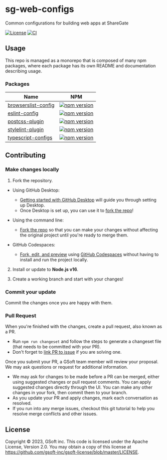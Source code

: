 # sg-web-configs
Common configurations for building web apps at ShareGate

[![License](https://img.shields.io/badge/License-Apache_2.0-blue.svg)](./LICENSE.md) 
[![CI](https://github.com/gsoft-inc/sg-web-configs/actions/workflows/ci.yml/badge.svg)](https://github.com/gsoft-inc/sg-web-configs/actions/workflows/ci.yml)

## Usage 
  
This repo is managed as a monorepo that is composed of many npm packages, where each package has its own README and documentation describing usage.

### Packages

| Name | NPM |
| --- | --- | 
| [browserslist-config](packages/browserslist-config/README.md) | [![npm version](https://img.shields.io/npm/v/@sharegate/browserslist-config)](https://www.npmjs.com/package/@sharegate/browserslist-config) | 
| [eslint-config](packages/eslint-config/README.md)| [![npm version](https://badge.fury.io/js/%40sharegate%2Feslint-config.svg)](https://badge.fury.io/js/%40sharegate%2Feslint-config) |
| [postcss-plugin](packages/postcss-plugin/README.md) | [![npm version](https://badge.fury.io/js/%40sharegate%2Fpostcss-plugin.svg)](https://badge.fury.io/js/%40sharegate%2Fpostcss-plugin) |
| [stylelint-plugin](packages/stylelint-plugin/README.md) | [![npm version](https://badge.fury.io/js/%40sharegate%2Fstylelint-plugin.svg)](https://badge.fury.io/js/%40sharegate%2Fstylelint-plugin) |
| [typescript-configs](packages/typescript-config/README.md) | [![npm version](https://badge.fury.io/js/%40sharegate%2Ftypescript-config.svg)](https://badge.fury.io/js/%40sharegate%2Ftypescript-config) |

## Contributing

### Make changes locally

1. Fork the repository.

- Using GitHub Desktop:

  - [Getting started with GitHub Desktop](https://docs.github.com/en/desktop/installing-and-configuring-github-desktop/getting-started-with-github-desktop) will guide you through setting up Desktop.
  - Once Desktop is set up, you can use it to [fork the repo](https://docs.github.com/en/desktop/contributing-and-collaborating-using-github-desktop/cloning-and-forking-repositories-from-github-desktop)!

- Using the command line:

  - [Fork the repo](https://docs.github.com/en/github/getting-started-with-github/fork-a-repo#fork-an-example-repository) so that you can make your changes without affecting the original project until you're ready to merge them.

- GitHub Codespaces:
  - [Fork, edit, and preview](https://docs.github.com/en/free-pro-team@latest/github/developing-online-with-codespaces/creating-a-codespace) using [GitHub Codespaces](https://github.com/features/codespaces) without having to install and run the project locally.

2. Install or update to **Node.js v16**.

4. Create a working branch and start with your changes!

### Commit your update

Commit the changes once you are happy with them.

### Pull Request

When you're finished with the changes, create a pull request, also known as a PR.

- Run `npm run changeset` and follow the steps to generate a changeset file (that needs to be committed with your PR).
- Don't forget to [link PR to issue](https://docs.github.com/en/issues/tracking-your-work-with-issues/linking-a-pull-request-to-an-issue) if you are solving one.

Once you submit your PR, a GSoft team member will review your proposal. We may ask questions or request for additional information.

- We may ask for changes to be made before a PR can be merged, either using suggested changes or pull request comments. You can apply suggested changes directly through the UI. You can make any other changes in your fork, then commit them to your branch.
- As you update your PR and apply changes, mark each conversation as resolved.
- If you run into any merge issues, checkout this git tutorial to help you resolve merge conflicts and other issues.

## License

Copyright © 2023, GSoft inc. This code is licensed under the Apache License, Version 2.0. You may obtain a copy of this license at https://github.com/gsoft-inc/gsoft-license/blob/master/LICENSE.
